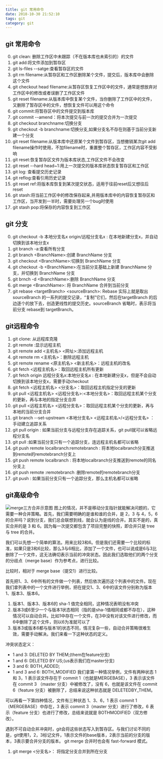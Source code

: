 ```yaml
---
title: git 常用命令
date: 2018-10-30 21:52:10
tags: git
category: git
---
```


## git 常用命令
0. git clean: 删除工作区中未跟踪（不在版本库也未索引的）的文件
1. git add:将文件添加到暂存区
2. git ls-files --satge:查看暂存区的文件
3. git rm filename:从暂存区和工作区删除某个文件，提交后，版本库中会删除这个文件
4. git checkout head filename:从暂存区恢复工作区中的文件，通常是想放弃对工作区中的修改或者误删了工作区文件
5. git reset filename:从版本库中恢复某个文件，当你删除了工作区中的文件，又删除了暂存区中的文件，想恢复文件可以用这个命令
6. git commit:将暂存区中的文件提交到版本库
7. git commit --amend：将本次提交与前一次的提交合并为一次提交
8.  git checkout branchname:切换分支
9.  git checkout -b branchname:切换分支,如果分支名不存在则基于当前分支新建一个分支
10. git reset filename:从版本库中还原某个文件到暂存区，当想撤销某次git add filename操作时使用，不加filename时，重置整个暂存区，工作区内容不受影响
11. git reset:恢复暂存区文件为版本库状态,工作区文件不会改变
12. git reset --hard head~1:用上一次提交的版本库状态恢复暂存区和工作区
13. git log: 查看提交历史记录
14. git reflog:查看引用历史记录
15. git reset ref:将版本库恢复到某次提交状态，适用于往前reset后又想往后reset
16. git stash:将当前工作区中的修改保存起来,并用版本库中的内容恢复暂存区和工作区，当开发到一半时，需要处理另一个bug时使用
17. git stash pop:将保存的内容恢复到工作区

## git 分支
0. git checkout -b 本地分支名x origin/远程分支名x : 在本地新建分支x，并自动切换到该本地分支x
1. git branch -a:查看所有分支
2. git branch &lt;BranchName&gt;:创建 BranchName 分支
3. git checkout &lt;BranchName&gt;:切换到 BranchName 分支
4. git checkout -b &lt;BranchName&gt;:在当前分支基础上新建 BranchName 分支，并切换到 BranchName 分支
5. git brnch -d &lt;BranchName&gt;:删除 BranchName 分支
6. git merge &lt;BranchName&gt;: 将 BranchName 合并到当前分支
7. git rebase &lt;targetBranch&gt; &lt;sourceBranch&gt;: Rebase 实际上就是取出 sourceBranch 的一系列的提交记录，“复制”它们，然后在targetBranch 的后边逐个的放下去，创造更线性的提交历史。sourceBranch 省略时，表示将当前分支 rebase到 targetBranch。

## git远程命令
1. git clone: 从远程库克隆
2. git remote :显示远程主机
3. git remote add &lt;主机名&gt; &lt;网址&gt;:添加远程主机
4. git remote rm &lt;主机名&gt;：删除远程主机
5. git remote rename &lt;原主机名&gt; &lt;新主机名&gt;：远程主机的改名
6. git fetch &lt;远程主机名&gt;：取回远程主机所有更新
8. git fetch origin 远程分支名x:本地分支名x : 在本地新建分支x，但是不会自动切换到该本地分支x，需要手动checkout
9. git fetch &lt;远程主机名&gt; &lt;分支名&gt;：取回远程主机指定分支的更新
10. git pull &lt;远程主机名&gt; &lt;远程分支名&gt;:&lt;本地分支名&gt;：取回远程主机某个分支的更新，再与本地的指定分支合并
11. git pull &lt;远程主机名&gt; &lt;远程分支名&gt;：取回远程主机某个分支的更新，再与本地的当前分支合并
12. git branch --set-upstream &lt;本地分支名&gt; &lt;远程主机名&gt;/&lt;远程分支名&gt; ：手动建立追踪关系
13. git pull origin : 如果当前分支与远程分支存在追踪关系，git pull就可以省略远程分支名
14. git pull :如果当前分支只有一个追踪分支，连远程主机名都可以省略
15.  git push remote localbranch:remotebranch : 将本地localbranch分支推送到remote的remotebranch分支上
16. git push remote localbranch : 将本地localbranch分支推送到remote的同名分支上
17. git push remote :remotebranch :删除remote的remotebranch分支
18. git push : 如果当前分支只有一个追踪分支，那么主机名都可以省略

## git高级命令
![merge三方合并示意图](/pics/merge.png)
图上的情况，并不是移动分支指针就能解决问题的，它需要一种合并策略。首先，我们需要明确的是谁和谁的合并，是 2，3 与 4，5，6的合并吗？说到分支，我们总会联想到线，就会认为是线的合并。其实不是的，真实合并的是 3 和 6。因为每一次提交都包含了项目完整的快照，即合并只是 tree 与 tree 的合并。

我们可以先想一个简单的算法。用来比较3和6。但是我们还需要一个比较的标准，如果只是3和6比较，那么3与6相比，添加了一个文件，也可以说成是6与3比删除了一个文件，这无法确切表示当前的冲突状态。因此我们选取他们的两个分支的分歧点（merge base）作为参考点，进行比较。

比较时，相对于 merge base（提交1）进行比较。

首先把1、3、6中所有的文件做一个列表，然后依次遍历这个列表中的文件。现在我们拿列表中的一个文件进行举例，把在提交1、3、6中的该文件分别称为版本1、版本3、版本6。

1. 版本1、版本3、版本6的 sha-1 值完全相同，这种情况表明没有冲突
2. 版本3或6至少一个与版本1状态相同（指的是sha-1值相同或都不存在），这种情况可以自动合并。比如1中存在一个文件，在3中没有对该文件进行修改，而6中删除了这个文件，则以6为准就可以了
3. 版本3或版本6都与版本1的状态不同，情况复杂一些，自动合并策略很难生效，需要手动解决。我们来看一下这种状态的定义。

冲突状态定义：
* 1 and 3: DELETED BY THEM;(them在feature分支)
* 1 and 6: DELETED BY US;(us表示我们在master分支)
* 3 and 6: BOTH_ADDED;
* 1 and 3 and 6: BOTH_MODIFIED
我们拿第一种情况举例，文件有两种状态 1 和 3，1 表示该文件存在于 commit 1（也就是MERGEBASE），3 表示该文件在 commit 3 （master 分支）中被修改了，没有 6，也就是该文件在 commit 6（feature 分支）被删除了，总结来说这种状态就是 DELETEDBY_THEM。

可以再看一下第四种情况，文件有三种状态 1、3、6，1 表示 commit 1（MERGEBASE）中存在，3 表示 commit 3（master 分支）进行了修改，6 表示（feature 分支）也进行了修改，总结来说就是 BOTHMODIFIED（双方修改）。

遇到不可自动合并冲突时，git会将这些状态写入到暂存区。与我们讨论不同的是，git使用1，2，3标记文件，1表示文件的base版本，2表示当前的分支的版本，3表示要合并分支的版本。
git merge   合并时也会有 fast-forward 模式。
1. git merge &lt;分支名&gt;： 将指定分支合并到所在分支
